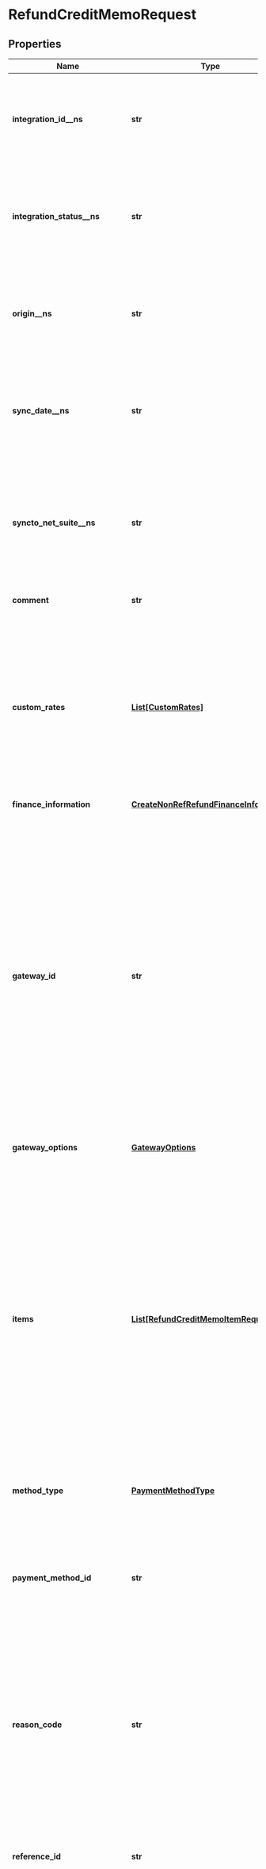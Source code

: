 # RefundCreditMemoRequest


## Properties

Name | Type | Description | Notes
------------ | ------------- | ------------- | -------------
**integration_id__ns** | **str** | ID of the corresponding object in NetSuite. Only available if you have installed the [Zuora Connector for NetSuite](https://www.zuora.com/connect/app/?appId&#x3D;265).  | [optional] 
**integration_status__ns** | **str** | Status of the refund&#39;s synchronization with NetSuite. Only available if you have installed the [Zuora Connector for NetSuite](https://www.zuora.com/connect/app/?appId&#x3D;265).  | [optional] 
**origin__ns** | **str** | Origin of the corresponding object in NetSuite. Only available if you have installed the [Zuora Connector for NetSuite](https://www.zuora.com/connect/app/?appId&#x3D;265).  | [optional] 
**sync_date__ns** | **str** | Date when the refund was synchronized with NetSuite. Only available if you have installed the [Zuora Connector for NetSuite](https://www.zuora.com/connect/app/?appId&#x3D;265).  | [optional] 
**syncto_net_suite__ns** | **str** | Specifies whether the refund should be synchronized with NetSuite. Only available if you have installed the [Zuora Connector for NetSuite](https://www.zuora.com/connect/app/?appId&#x3D;265).  | [optional] 
**comment** | **str** | Comments about the refund. | [optional] 
**custom_rates** | [**List[CustomRates]**](CustomRates.md) | It contains Home currency and Reporting currency custom rates currencies. The maximum number of items is 2 (you can pass the Home currency item, Reporting currency item, or both).  **Note**: The API custom rate feature is permission controlled. | [optional] 
**finance_information** | [**CreateNonRefRefundFinanceInformation**](CreateNonRefRefundFinanceInformation.md) |  | [optional] 
**gateway_id** | **str** | The ID of the gateway instance that processes the refund. This field can be specified only for electronic refunds. The ID must be a valid gateway instance ID, and this gateway must support the specific payment method.   If no gateway ID is specified, the default gateway in the billing account configuration will be used. If no gateway is specified in the billing account, the default gateway of the corresponding tenant will be used.  | [optional] 
**gateway_options** | [**GatewayOptions**](GatewayOptions.md) |  | [optional] 
**items** | [**List[RefundCreditMemoItemRequest]**](RefundCreditMemoItemRequest.md) | Container for credit memo items. The maximum number of items is 1,000.  **Note:** This field is only available if you have the [Invoice Item Settlement](https://knowledgecenter.zuora.com/Billing/Billing_and_Payments/Invoice_Settlement/C_Invoice_Item_Settlement) feature enabled. Invoice Item Settlement must be used together with other Invoice Settlement features (Unapplied Payments, and Credit and Debit memos).  If you wish to enable Invoice Settlement, see [Invoice Settlement Enablement and Checklist Guide](https://knowledgecenter.zuora.com/Billing/Billing_and_Payments/Invoice_Settlement/Invoice_Settlement_Migration_Checklist_and_Guide) for more information. | [optional] 
**method_type** | [**PaymentMethodType**](PaymentMethodType.md) |  | [optional] 
**payment_method_id** | **str** | The ID of the payment method used for the refund. This field is required for an electronic refund, and the value must be an electronic payment method ID. This field must be left empty for an external refund.   | [optional] 
**reason_code** | **str** | A code identifying the reason for the transaction. The value must be an existing reason code or empty. If you do not specify a value, Zuora uses the default reason code. | [optional] 
**reference_id** | **str** | The transaction ID returned by the payment gateway for an electronic refund. Use this field to reconcile refunds between your gateway and Zuora Payments. | [optional] 
**refund_date** | **date** | The date when the refund takes effect, in &#x60;yyyy-mm-dd&#x60; format. The date of the refund cannot be before the credit memo date. Specify this field only for external refunds. Zuora automatically generates this field for electronic refunds. | [optional] 
**second_refund_reference_id** | **str** | The transaction ID returned by the payment gateway if there is an additional transaction for the refund. Use this field to reconcile payments between your gateway and Zuora Payments. | [optional] 
**soft_descriptor** | **str** | A payment gateway-specific field that maps to Zuora for the gateways, Orbital, Vantiv and Verifi. | [optional] 
**soft_descriptor_phone** | **str** | A payment gateway-specific field that maps to Zuora for the gateways, Orbital, Vantiv and Verifi. | [optional] 
**total_amount** | **float** | The total amount of the refund. The amount cannot exceed the unapplied amount of the associated credit memo. If the original credit memo was applied to one or more invoices or debit memos, you have to unapply a full or partial credit memo from the invoices or debit memos, and then refund the full or partial unapplied credit memo to your customers. | 
**type** | **str** | The type of the refund. | 

## Example

```python
from zuora_sdk.models.refund_credit_memo_request import RefundCreditMemoRequest

# TODO update the JSON string below
json = "{}"
# create an instance of RefundCreditMemoRequest from a JSON string
refund_credit_memo_request_instance = RefundCreditMemoRequest.from_json(json)
# print the JSON string representation of the object
print(RefundCreditMemoRequest.to_json())

# convert the object into a dict
refund_credit_memo_request_dict = refund_credit_memo_request_instance.to_dict()
# create an instance of RefundCreditMemoRequest from a dict
refund_credit_memo_request_from_dict = RefundCreditMemoRequest.from_dict(refund_credit_memo_request_dict)
```
[[Back to Model list]](../README.md#documentation-for-models) [[Back to API list]](../README.md#documentation-for-api-endpoints) [[Back to README]](../README.md)


